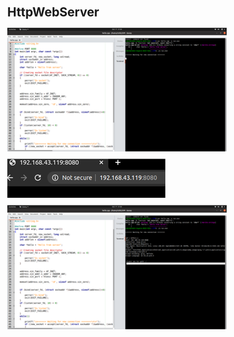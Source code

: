 # HttpWebServer

![alt text](https://github.com/RohitTheBoss007/HttpWebServer/blob/main/wait.png)

![alt text](https://github.com/RohitTheBoss007/HttpWebServer/blob/main/address.png)

![alt text](https://github.com/RohitTheBoss007/HttpWebServer/blob/main/run.png)

